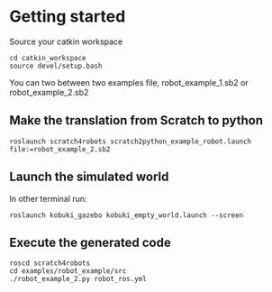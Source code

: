 # Getting started

Source your catkin workspace

    cd catkin_workspace
    source devel/setup.bash

You can two between two examples file, robot_example_1.sb2 or robot_example_2.sb2


## Make the translation from Scratch to python

	roslaunch scratch4robots scratch2python_example_robot.launch file:=robot_example_2.sb2

## Launch the simulated world

In other terminal run:

    roslaunch kobuki_gazebo kobuki_empty_world.launch --screen

## Execute the generated code

	roscd scratch4robots
	cd examples/robot_example/src
	./robot_example_2.py robot_ros.yml
